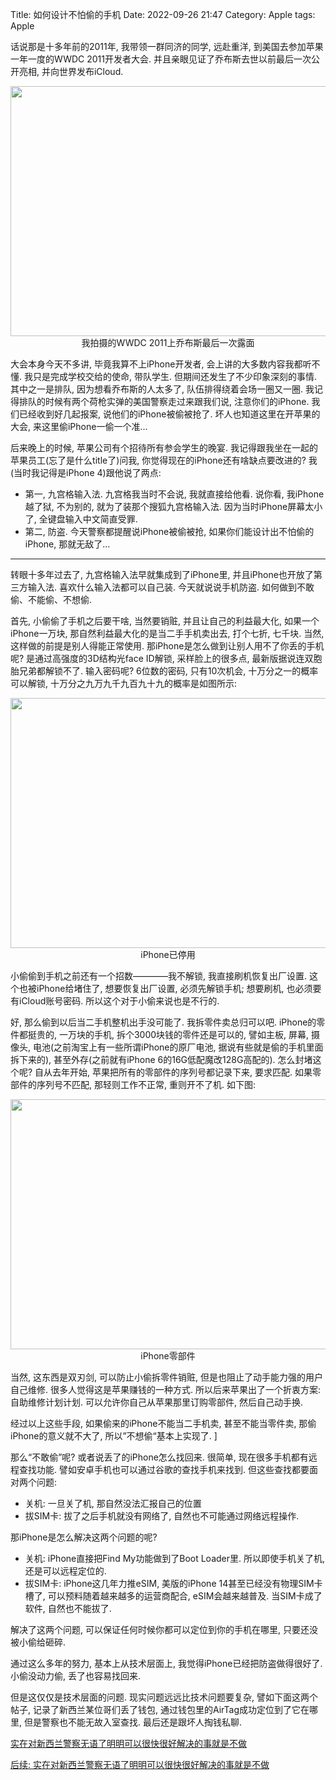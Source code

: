 Title: 如何设计不怕偷的手机
Date: 2022-09-26 21:47
Category: Apple
tags: Apple

话说那是十多年前的2011年, 我带领一群同济的同学, 远赴重洋, 到美国去参加苹果一年一度的WWDC 2011开发者大会. 并且亲眼见证了乔布斯去世以前最后一次公开亮相, 并向世界发布iCloud. 

<p style="text-align: center;">
  <a href="/uploads/2022/wwdc2011.jpg"><img class="aligncenter size-medium" src="/uploads/2022/wwdc2011.jpg" width="600" height="400" /></a><br /> 我拍摄的WWDC 2011上乔布斯最后一次露面
</p>

大会本身今天不多讲, 毕竟我算不上iPhone开发者, 会上讲的大多数内容我都听不懂. 我只是完成学校交给的使命, 带队学生. 但期间还发生了不少印象深刻的事情. 其中之一是排队, 因为想看乔布斯的人太多了, 队伍排得绕着会场一圈又一圈. 我记得排队的时候有两个荷枪实弹的美国警察走过来跟我们说, 注意你们的iPhone. 我们已经收到好几起报案, 说他们的iPhone被偷被抢了. 坏人也知道这里在开苹果的大会, 来这里偷iPhone一偷一个准...

后来晚上的时候, 苹果公司有个招待所有参会学生的晚宴. 我记得跟我坐在一起的苹果员工(忘了是什么title了)问我, 你觉得现在的iPhone还有啥缺点要改进的? 我(当时我记得是iPhone 4)跟他说了两点: 

- 第一, 九宫格输入法. 九宫格我当时不会说, 我就直接给他看. 说你看, 我iPhone越了狱, 不为别的, 就为了装那个搜狐九宫格输入法. 因为当时iPhone屏幕太小了, 全键盘输入中文简直受罪. 
- 第二, 防盗. 今天警察都提醒说iPhone被偷被抢, 如果你们能设计出不怕偷的iPhone, 那就无敌了...

---

转眼十多年过去了, 九宫格输入法早就集成到了iPhone里, 并且iPhone也开放了第三方输入法. 喜欢什么输入法都可以自己装. 今天就说说手机防盗. 如何做到不敢偷、不能偷、不想偷.

首先, 小偷偷了手机之后要干啥, 当然要销赃, 并且让自己的利益最大化, 如果一个iPhone一万块, 那自然利益最大化的是当二手手机卖出去, 打个七折, 七千块. 当然, 这样做的前提是别人得能正常使用. 那iPhone是怎么做到让别人用不了你丢的手机呢? 是通过高强度的3D结构光face ID解锁, 采样脸上的很多点, 最新版据说连双胞胎兄弟都解锁不了. 输入密码呢? 6位数的密码, 只有10次机会, 十万分之一的概率可以解锁, 十万分之九万九千九百九十九的概率是如图所示: 

<p style="text-align: center;">
  <a href="/uploads/2022/wrongpwd.jpg"><img class="aligncenter size-medium" src="/uploads/2022/wrongpwd.jpg" width="600" height="400" /></a><br /> iPhone已停用
</p>

小偷偷到手机之前还有一个招数————我不解锁, 我直接刷机恢复出厂设置. 这个也被iPhone给堵住了, 想要恢复出厂设置, 必须先解锁手机; 想要刷机, 也必须要有iCloud账号密码. 所以这个对于小偷来说也是不行的.

好, 那么偷到以后当二手机整机出手没可能了. 我拆零件卖总归可以吧. iPhone的零件都挺贵的, 一万块的手机, 拆个3000块钱的零件还是可以的, 譬如主板, 屏幕, 摄像头, 电池(之前淘宝上有一些所谓iPhone的原厂电池, 据说有些就是偷的手机里面拆下来的), 甚至外存(之前就有iPhone 6的16G低配魔改128G高配的). 怎么封堵这个呢? 自从去年开始, 苹果把所有的零部件的序列号都记录下来, 要求匹配. 如果零部件的序列号不匹配, 那轻则工作不正常, 重则开不了机. 如下图: 

<p style="text-align: center;">
  <a href="/uploads/2022/parts.jpg"><img class="aligncenter size-medium" src="/uploads/2022/parts.jpg" width="600" height="400" /></a><br /> iPhone零部件
</p>

当然, 这东西是双刃剑, 可以防止小偷拆零件销赃, 但是也阻止了动手能力强的用户自己维修. 很多人觉得这是苹果赚钱的一种方式. 所以后来苹果出了一个折衷方案: 自助维修计划计划. 可以允许你自己从苹果那里订购零部件, 然后自己动手换.

经过以上这些手段, 如果偷来的iPhone不能当二手机卖, 甚至不能当零件卖, 那偷iPhone的意义就不大了, 所以”不想偷“基本上实现了. ]

那么“不敢偷”呢? 或者说丢了的iPhone怎么找回来. 很简单, 现在很多手机都有远程查找功能. 譬如安卓手机也可以通过谷歌的查找手机来找到. 但这些查找都要面对两个问题:

- 关机: 一旦关了机, 那自然没法汇报自己的位置
- 拔SIM卡: 拔了之后手机就没有网络了, 自然也不可能通过网络远程操作. 

那iPhone是怎么解决这两个问题的呢?

- 关机: iPhone直接把Find My功能做到了Boot Loader里. 所以即使手机关了机, 还是可以远程定位的.
- 拔SIM卡: iPhone这几年力推eSIM, 美版的iPhone 14甚至已经没有物理SIM卡槽了, 可以预料随着越来越多的运营商配合, eSIM会越来越普及. 当SIM卡成了软件, 自然也不能拔了.

解决了这两个问题, 可以保证任何时候你都可以定位到你的手机在哪里, 只要还没被小偷给砸碎.

通过这么多年的努力, 基本上从技术层面上, 我觉得iPhone已经把防盗做得很好了. 小偷没动力偷, 丢了也容易找回来.

但是这仅仅是技术层面的问题. 现实问题远远比技术问题要复杂, 譬如下面这两个帖子, 记录了新西兰某位哥们丢了钱包, 通过钱包里的AirTag成功定位到了它在哪里, 但是警察也不能无故入室查找. 最后还是跟坏人掏钱私聊.

[实在对新西兰警察无语了明明可以很快很好解决的事就是不做](http://bbs.skykiwi.com/forum.php?mod=viewthread&tid=4111776)

[后续: 实在对新西兰警察无语了明明可以很快很好解决的事就是不做](http://bbs.skykiwi.com/forum.php?mod=viewthread&tid=4112046)
